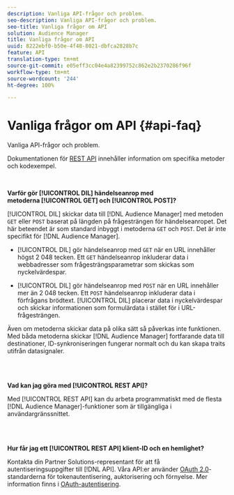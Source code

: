 ```yaml
---
description: Vanliga API-frågor och problem.
seo-description: Vanliga API-frågor och problem.
seo-title: Vanliga frågor om API
solution: Audience Manager
title: Vanliga frågor om API
uuid: 8222ebf0-b50e-4f48-8021-dbfca2828b7c
feature: API
translation-type: tm+mt
source-git-commit: e05eff3cc04e4a82399752c862e2b2370286f96f
workflow-type: tm+mt
source-wordcount: '244'
ht-degree: 100%

---
```



# Vanliga frågor om API {#api-faq}

Vanliga API-frågor och problem.

<!-- 

faq_api.xml

 -->

Dokumentationen för [REST API](../api/rest-api-main/rest-api-main.md) innehåller information om specifika metoder och kodexempel.

<br>

**Varför gör [!UICONTROL DIL] händelseanrop med metoderna [!UICONTROL GET] och [!UICONTROL POST]?**

[!UICONTROL DIL] skickar data till [!DNL Audience Manager] med metoden `GET` eller `POST` baserat på längden på frågesträngen för händelseanropet. Det här beteendet är som standard inbyggt i metoderna `GET` och `POST`. Det är inte specifikt för [!DNL Audience Manager].

* [!UICONTROL DIL] gör händelseanrop med `GET` när en URL innehåller högst 2 048 tecken. Ett `GET` händelseanrop inkluderar data i webbadresser som frågesträngsparametrar som skickas som nyckelvärdespar.

* [!UICONTROL DIL] gör händelseanrop med `POST` när en URL innehåller mer än 2 048 tecken. Ett `POST` händelseanrop inkluderar data i förfrågans brödtext. [!UICONTROL DIL] placerar data i nyckelvärdespar och skickar informationen som formulärdata i stället för i URL-frågesträngen.

Även om metoderna skickar data på olika sätt så påverkas inte funktionen. Med båda metoderna skickar [!DNL Audience Manager] fortfarande data till destinationer, ID-synkroniseringen fungerar normalt och du kan skapa traits utifrån datasignaler.

<br> 

**Vad kan jag göra med [!UICONTROL REST API]?**

Med [!UICONTROL REST API] kan du arbeta programmatiskt med de flesta [!DNL Audience Manager]-funktioner som är tillgängliga i användargränssnittet.

<br> 

**Hur får jag ett [!UICONTROL REST API] klient-ID och en hemlighet?**

Kontakta din Partner Solutions-representant för att få autentiseringsuppgifter till [!DNL API]. Våra API:er använder [OAuth 2.0](https://oauth.net/2/)-standarderna för tokenautentisering, auktorisering och förnyelse. Mer information finns i [OAuth-autentisering](../api/rest-api-main/aam-api-getting-started.md#oauth).
